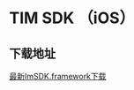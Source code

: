 # TIM SDK （iOS）

## 下载地址

[最新ImSDK.framework下载](https://imsdk-1252463788.cos.ap-guangzhou.myqcloud.com/4.7.1/TIM_SDK_iOS_latest_framework.zip)
